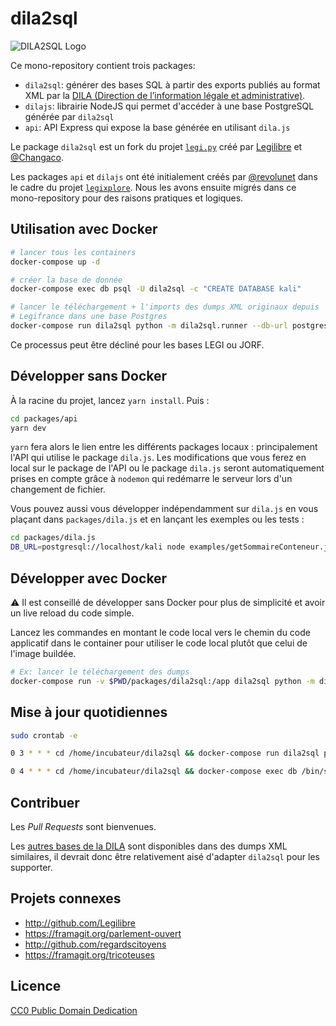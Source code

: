 # dila2sql

![DILA2SQL Logo](https://i.imgur.com/wS0w4lO.png)

Ce mono-repository contient trois packages:

- `dila2sql`: générer des bases SQL à partir des exports publiés au format XML par la [DILA (Direction de l’information légale et administrative)][dila].
- `dilajs`: librairie NodeJS qui permet d'accéder à une base PostgreSQL générée par `dila2sql`
- `api`: API Express qui expose la base générée en utilisant `dila.js`

Le package `dila2sql` est un fork du projet [`legi.py`][legi.py] créé par [Legilibre][legilibre] et [@Changaco][changaco].

Les packages `api` et `dilajs` ont été initialement créés par [@revolunet][revolunet] dans le cadre du projet [`legixplore`][legixplore].
Nous les avons ensuite migrés dans ce mono-repository pour des raisons pratiques et logiques.

## Utilisation avec Docker

```bash
# lancer tous les containers
docker-compose up -d

# créer la base de donnée
docker-compose exec db psql -U dila2sql -c "CREATE DATABASE kali"

# lancer le téléchargement + l'imports des dumps XML originaux depuis
# Legifrance dans une base Postgres
docker-compose run dila2sql python -m dila2sql.runner --db-url postgresql://dila2sql:dila2sql@db/kali --base KALI --raw
```

Ce processus peut être décliné pour les bases LEGI ou JORF.

## Développer sans Docker

À la racine du projet, lancez `yarn install`. Puis :

```sh
cd packages/api
yarn dev
```

`yarn` fera alors le lien entre les différents packages locaux : principalement l'API qui utilise le package `dila.js`.
Les modifications que vous ferez en local sur le package de l'API ou le package `dila.js` seront automatiquement prises en compte grâce à `nodemon` qui redémarre le serveur lors d'un changement de fichier.

Vous pouvez aussi vous développer indépendamment sur `dila.js` en vous plaçant dans `packages/dila.js` et en lançant les exemples ou les tests :

```sh
cd packages/dila.js
DB_URL=postgresql://localhost/kali node examples/getSommaireConteneur.js
```

## Développer avec Docker

⚠️ Il est conseillé de développer sans Docker pour plus de simplicité et avoir un live reload du code simple.

Lancez les commandes en montant le code local vers le chemin du code applicatif dans le container pour utiliser le code local plutôt que celui de l'image buildée.

```bash
# Ex: lancer le téléchargement des dumps
docker-compose run -v $PWD/packages/dila2sql:/app dila2sql python -m dila2sql.download --base KALI
```

## Mise à jour quotidiennes

```sh
sudo crontab -e

0 3 * * * cd /home/incubateur/dila2sql && docker-compose run dila2sql python -m dila2sql.runner --db-url postgresql://dila2sql:dila2sql@db/kali --base KALI --raw >/dev/null 2>&1

0 4 * * * cd /home/incubateur/dila2sql && docker-compose exec db /bin/sh /var/lib/dila2sql/scripts/dump_db.sh kali
```

## Contribuer

Les _Pull Requests_ sont bienvenues.

Les [autres bases de la DILA][dila-bases] sont disponibles dans des dumps XML similaires, il devrait donc être relativement aisé d'adapter `dila2sql` pour les supporter.

## Projets connexes

- http://github.com/Legilibre
- https://framagit.org/parlement-ouvert
- http://github.com/regardscitoyens
- https://framagit.org/tricoteuses

## Licence

[CC0 Public Domain Dedication](http://creativecommons.org/publicdomain/zero/1.0/)

[dila]: http://www.dila.premier-ministre.gouv.fr/
[legi.py]: https://github.com/Legilibre/legi.py/
[legilibre]: https://github.com/Legilibre
[changaco]: https://github.com/Changaco
[revolunet]: https://github.com/revolunet
[legixplore]: https://github.com/SocialGouv/legixplore/
[dila-bases]: https://www.dila.premier-ministre.gouv.fr/repertoire-des-informations-publiques/les-donnees-juridiques
